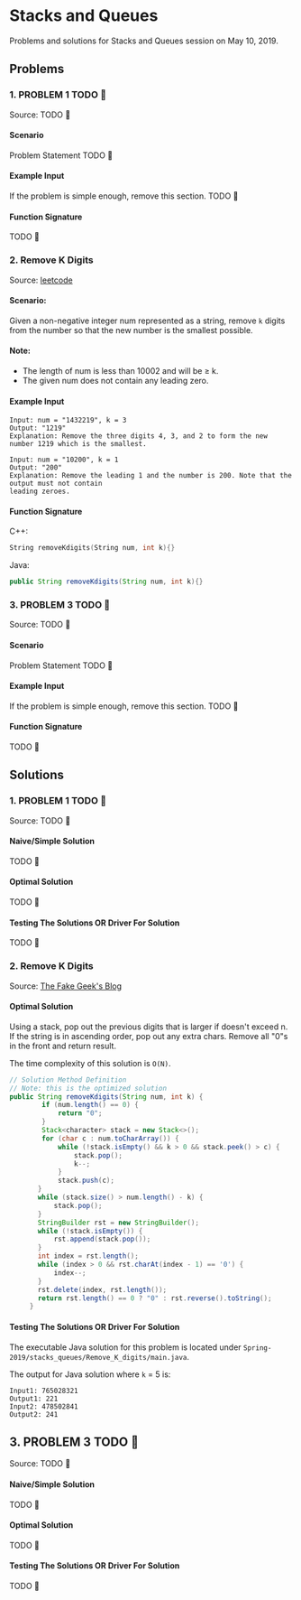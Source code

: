 # Stacks and Queues

Problems and solutions for Stacks and Queues session on May 10, 2019.

## Problems

### 1. PROBLEM 1 TODO :bug:

Source: TODO :bug:

#### Scenario

Problem Statement TODO :bug:

#### Example Input

If the problem is simple enough, remove this section. TODO :bug:

#### Function Signature

TODO :bug:

### 2.  Remove K Digits

Source: [leetcode](https://leetcode.com/problems/remove-k-digits/)

#### Scenario:

Given a non-negative integer num represented as a string, remove `k` digits from the number so that the new number is the smallest possible.

#### Note:

* The length of num is less than 10002 and will be ≥ k.
* The given num does not contain any leading zero.

#### Example Input

```
Input: num = "1432219", k = 3
Output: "1219"
Explanation: Remove the three digits 4, 3, and 2 to form the new number 1219 which is the smallest.

Input: num = "10200", k = 1
Output: "200"
Explanation: Remove the leading 1 and the number is 200. Note that the output must not contain
leading zeroes.
```

#### Function Signature

C++:

```c++
String removeKdigits(String num, int k){}
```

Java:

```java
public String removeKdigits(String num, int k){}
```

### 3. PROBLEM 3 TODO :bug:

Source: TODO :bug:

#### Scenario

Problem Statement TODO :bug:

#### Example Input

If the problem is simple enough, remove this section. TODO :bug:

#### Function Signature

TODO :bug:

## Solutions

### 1. PROBLEM 1 TODO :bug:

Source: TODO :bug:

#### Naive/Simple Solution

TODO :bug:

#### Optimal Solution

TODO :bug:

#### Testing The Solutions OR Driver For Solution

TODO :bug:

### 2. Remove K Digits

Source: [The Fake Geek's Blog](http://shirleyisnotageek.blogspot.com/2016/10/remove-k-digits.html)

#### Optimal Solution

Using a stack, pop out the previous digits that is larger if doesn't exceed n. If the string is in ascending order, pop out any extra chars. Remove all "0"s in the front and return result.

The time complexity of this solution is `O(N)`.

```java
// Solution Method Definition
// Note: this is the optimized solution
public String removeKdigits(String num, int k) {
        if (num.length() == 0) {
            return "0";
        }
        Stack<character> stack = new Stack<>();
        for (char c : num.toCharArray()) {
            while (!stack.isEmpty() && k > 0 && stack.peek() > c) {
                stack.pop();
                k--;
            }
            stack.push(c);
       }
       while (stack.size() > num.length() - k) {
           stack.pop();
       }
       StringBuilder rst = new StringBuilder();
       while (!stack.isEmpty()) {
           rst.append(stack.pop());
       }
       int index = rst.length();
       while (index > 0 && rst.charAt(index - 1) == '0') {
           index--;
       }
       rst.delete(index, rst.length());
       return rst.length() == 0 ? "0" : rst.reverse().toString();
     }
```

#### Testing The Solutions OR Driver For Solution

The executable Java solution for this problem is located under `Spring-2019/stacks_queues/Remove_K_digits/main.java`.

The output for Java solution where `k` = 5 is:

```console
Input1: 765028321
Output1: 221
Input2: 478502841
Output2: 241
```
## 3. PROBLEM 3 TODO :bug:

Source: TODO :bug:

#### Naive/Simple Solution 

TODO :bug:

#### Optimal Solution

TODO :bug:

#### Testing The Solutions OR Driver For Solution

TODO :bug:


